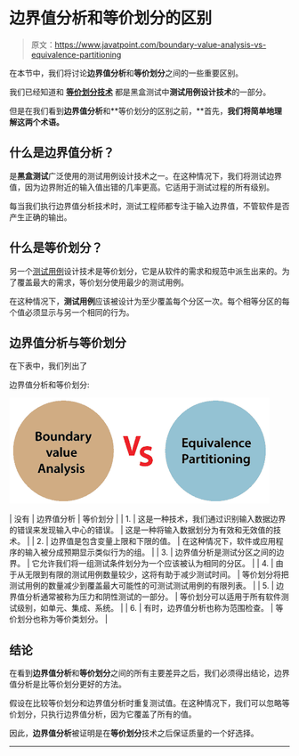 # 边界值分析和等价划分的区别

> 原文：<https://www.javatpoint.com/boundary-value-analysis-vs-equivalence-partitioning>

在本节中，我们将讨论**边界值分析**和**等价划分**之间的一些重要区别。

我们已经知道和 **[等价划分技术](https://www.javatpoint.com/equivalence-partitioning-technique-in-black-box-testing)** 都是黑盒测试中**测试用例设计技术**的一部分。

但是在我们看到**边界值分析**和**等价划分的区别之前，**首先，**我们将简单地理解这两个术语。**

## 什么是边界值分析？

是**黑盒测试**广泛使用的测试用例设计技术之一。在这种情况下，我们将测试边界值，因为边界附近的输入值出错的几率更高。它适用于测试过程的所有级别。

每当我们执行边界值分析技术时，测试工程师都专注于输入边界值，不管软件是否产生正确的输出。

## 什么是等价划分？

另一个[测试用例](https://www.javatpoint.com/test-case)设计技术是等价划分，它是从软件的需求和规范中派生出来的。为了覆盖最大的需求，等价划分使用最少的测试用例。

在这种情况下，**测试用例**应该被设计为至少覆盖每个分区一次。每个相等分区的每个值必须显示与另一个相同的行为。

## 边界值分析与等价划分

在下表中，我们列出了

边界值分析和等价划分:

![Boundary value analysis vs Equivalence partitioning](img/6cc71fbc4e5b2f77fd7742d440591002.png)

| 没有 | 边界值分析 | 等价划分 |
| 1. | 这是一种技术，我们通过识别输入数据边界的错误来发现输入中心的错误。 | 这是一种将输入数据划分为有效和无效值的技术。 |
| 2. | 边界值是包含变量上限和下限的值。 | 在这种情况下，软件或应用程序的输入被分成预期显示类似行为的组。 |
| 3. | 边界值分析是测试分区之间的边界。 | 它允许我们将一组测试条件划分为一个应该被认为相同的分区。 |
| 4. | 由于从无限到有限的测试用例数量较少，这将有助于减少测试时间。 | 等价划分将把测试用例的数量减少到覆盖最大可能性的可测试测试用例的有限列表。 |
| 5. | 边界值分析通常被称为压力和阴性测试的一部分。 | 等价划分可以适用于所有软件测试级别，如单元、集成、系统。 |
| 6. | 有时，边界值分析也称为范围检查。 | 等价划分也称为等价类划分。 |

## 结论

在看到**边界值分析**和**等价划分**之间的所有主要差异之后，我们必须得出结论，边界值分析是比等价划分更好的方法。

假设在比较等价划分和边界值分析时重复测试值。在这种情况下，我们可以忽略等价划分，只执行边界值分析，因为它覆盖了所有的值。

因此，**边界值分析**被证明是在**等价划分**技术之后保证质量的一个好选择。

* * *